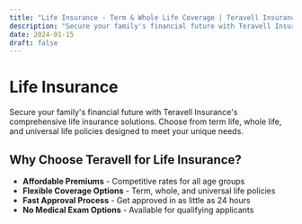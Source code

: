 ```yaml
---
title: "Life Insurance - Term & Whole Life Coverage | Teravell Insurance"
description: "Secure your family's financial future with Teravell Insurance's life insurance policies. Affordable term and whole life insurance options available."
date: 2024-01-15
draft: false
---
```


# Life Insurance

Secure your family's financial future with Teravell Insurance's comprehensive life insurance solutions. Choose from term life, whole life, and universal life policies designed to meet your unique needs.

## Why Choose Teravell for Life Insurance?

- **Affordable Premiums** - Competitive rates for all age groups
- **Flexible Coverage Options** - Term, whole, and universal life policies
- **Fast Approval Process** - Get approved in as little as 24 hours
- **No Medical Exam Options** - Available for qualifying applicants